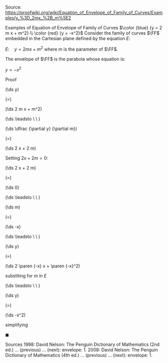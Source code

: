 # 

Source: https://proofwiki.org/wiki/Equation_of_Envelope_of_Family_of_Curves/Examples/y_%3D_2mx_%2B_m%5E2

Examples of Equation of Envelope of Family of Curves
  $\color {blue} {y = 2 m x + m^2} \\ \color {red} {y = -x^2}$
Consider the family of curves $\FF$ embedded in the Cartesian plane defined by the equation $E$:

$E: \quad y = 2 m x + m^2$
where $m$ is the parameter of $\FF$.

The envelope of $\FF$ is the parabola whose equation is:

$y = -x^2$


Proof













\(\ds y\)

\(=\)







\(\ds 2 m x + m^2\)














\(\ds \leadsto \ \ \)





\(\ds \dfrac {\partial y} {\partial m}\)

\(=\)







\(\ds 2 x + 2 m\)









Setting $2 x + 2 m = 0$:














\(\ds 2 x + 2 m\)

\(=\)







\(\ds 0\)














\(\ds \leadsto \ \ \)





\(\ds m\)

\(=\)







\(\ds -x\)














\(\ds \leadsto \ \ \)





\(\ds y\)

\(=\)







\(\ds 2 \paren {-x} x + \paren {-x}^2\)





substiting for $m$ in $E$








\(\ds \leadsto \ \ \)





\(\ds y\)

\(=\)







\(\ds -x^2\)





simplifying



$\blacksquare$


Sources
1998: David Nelson: The Penguin Dictionary of Mathematics (2nd ed.) ... (previous) ... (next): envelope: 1.
2008: David Nelson: The Penguin Dictionary of Mathematics (4th ed.) ... (previous) ... (next): envelope: 1.




